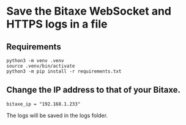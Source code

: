 # Save the Bitaxe WebSocket and HTTPS logs in a file

## Requirements

```
python3 -m venv .venv
source .venv/bin/activate
python3 -m pip install -r requirements.txt
```

## Change the IP address to that of your Bitaxe.

```
bitaxe_ip = "192.168.1.233"
```

The logs will be saved in the logs folder.